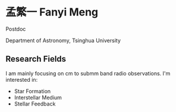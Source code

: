 # 孟繁一 Fanyi Meng


Postdoc

Department of Astronomy, Tsinghua University

## Research Fields

I am mainly focusing on cm to submm band radio observations. I'm interested in:

- Star Formation
- Interstellar Medium 
- Stellar Feedback

<!-- ## Links

[HI survey list](https://fanyimeng.github.io/HI_surveys_list.html) -->